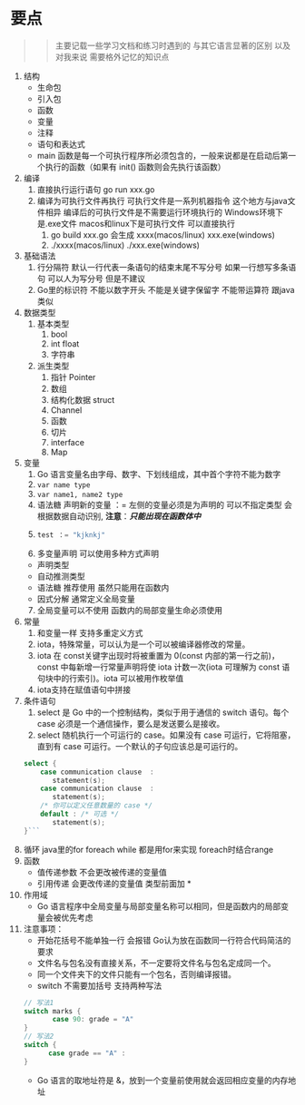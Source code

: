 # 要点

> > 主要记载一些学习文档和练习时遇到的 与其它语言显著的区别 以及对我来说 需要格外记忆的知识点

1. 结构
   - 生命包
   - 引入包
   - 函数
   - 变量
   - 注释
   - 语句和表达式
   - main 函数是每一个可执行程序所必须包含的，一般来说都是在启动后第一个执行的函数（如果有 init() 函数则会先执行该函数）
2. 编译
   1. 直接执行运行语句 go run xxx.go
   2. 编译为可执行文件再执行 可执行文件是一系列机器指令 这个地方与java文件相异 编译后的可执行文件是不需要运行环境执行的 Windows环境下是.exe文件  macos和linux下是可执行文件 可以直接执行
      1. go build xxx.go 会生成 xxxx(macos/linux) xxx.exe(windows)
      2. ./xxxx(macos/linux) ./xxx.exe(windows)
3. 基础语法
   1. 行分隔符 默认一行代表一条语句的结束末尾不写分号 如果一行想写多条语句 可以人为写分号 但是不建议
   2. Go里的标识符 不能以数字开头 不能是关键字保留字 不能带运算符  跟java类似
4. 数据类型
   1. 基本类型
      1. bool
      2. int float
      3. 字符串
   2. 派生类型
      1. 指针 Pointer
      2. 数组
      3. 结构化数据 struct
      4. Channel
      5. 函数
      6. 切片
      7. interface
      8. Map
5. 变量
   1. Go 语言变量名由字母、数字、下划线组成，其中首个字符不能为数字
   2. ```var name type```
   3. ```var name1, name2 type```
   4. 语法糖 声明新的变量 ：= 左侧的变量必须是为声明的 可以不指定类型 会根据数据自动识别, **注意**：***只能出现在函数体中***
   5. ```go
      test ：= "kjknkj"
      ```
   6. 多变量声明 可以使用多种方式声明
    - 声明类型
    - 自动推测类型
    - 语法糖 推荐使用 虽然只能用在函数内
    - 因式分解 通常定义全局变量
   7. 全局变量可以不使用 函数内的局部变量生命必须使用
6. 常量
    1. 和变量一样 支持多重定义方式
    2. iota，特殊常量，可以认为是一个可以被编译器修改的常量。
    3. iota 在 const关键字出现时将被重置为 0(const 内部的第一行之前)，const 中每新增一行常量声明将使 iota 计数一次(iota 可理解为 const 语句块中的行索引)。iota 可以被用作枚举值
    4. iota支持在赋值语句中拼接
7. 条件语句
    1.  select 是 Go 中的一个控制结构，类似于用于通信的 switch 语句。每个 case 必须是一个通信操作，要么是发送要么是接收。
    2. select 随机执行一个可运行的 case。如果没有 case 可运行，它将阻塞，直到有 case 可运行。一个默认的子句应该总是可运行的。
    ```go
    select {
        case communication clause  :
           statement(s);      
        case communication clause  :
           statement(s);
        /* 你可以定义任意数量的 case */
        default : /* 可选 */
           statement(s);
    }```
8. 循环 java里的for foreach while 都是用for来实现  foreach时结合range
9. 函数
    - 值传递参数 不会更改被传递的变量值
    - 引用传递 会更改传递的变量值 类型前面加 *
10. 作用域
    - Go 语言程序中全局变量与局部变量名称可以相同，但是函数内的局部变量会被优先考虑 
6. 注意事项：
   - 开始花括号不能单独一行 会报错 Go认为放在函数同一行符合代码简洁的要求
   - 文件名与包名没有直接关系，不一定要将文件名与包名定成同一个。
   - 同一个文件夹下的文件只能有一个包名，否则编译报错。
   - switch 不需要加括号 支持两种写法
   ```go
   // 写法1
   switch marks {
          case 90: grade = "A"
   }
   // 写法2
   switch {
         case grade == "A" :
   }
   ```
   - Go 语言的取地址符是 &，放到一个变量前使用就会返回相应变量的内存地址

